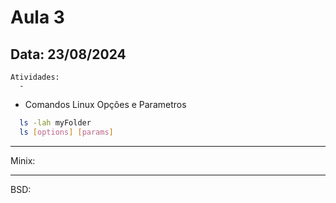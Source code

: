 # Aula 3 
## Data: 23/08/2024

```
Atividades:
  - 
```

- Comandos Linux
  Opções e Parametros

``` bash
  ls -lah myFolder
  ls [options] [params]
```

----------------------------------------------------------------------------------------------------------------------------------------------------------------------------------------------------------------
Minix:

----------------------------------------------------------------------------------------------------------------------------------------------------------------------------------------------------------------

BSD: 
